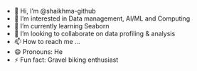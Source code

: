 - 👋 Hi, I’m @shaikhma-github
- 👀 I’m interested in Data management, AI/ML and Computing
- 🌱 I’m currently learning Seaborn
- 💞️ I’m looking to collaborate on data profiling & analysis
- 📫 How to reach me ...
- 😄 Pronouns: He
- ⚡ Fun fact: Gravel biking enthusiast

<!---
shaikhma-github/shaikhma-github is a ✨ special ✨ repository because its `README.md` (this file) appears on your GitHub profile.
You can click the Preview link to take a look at your changes.
--->
